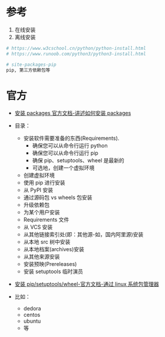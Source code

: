 # 参考

1. 在线安装
2. 离线安装

```bash
# https://www.w3cschool.cn/python/python-install.html
# https://www.runoob.com/python3/python3-install.html

# site-packages-pip
pip, 第三方依赖包等
```

# 官方

- [安装 packages 官方文档-讲述如何安装 packages](https://packaging.python.org/tutorials/installing-packages/)
- 目录：

  - 安装软件需要准备的东西(Requirements).
    - 确保您可以从命令行运行 python
    - 确保您可以从命令行运行 pip
    - 确保 pip、setuptools、wheel 是最新的
    - 可选地，创建一个虚拟环境
  - 创建虚拟环境
  - 使用 pip 进行安装
  - 从 PyPI 安装
  - 通过源码包 vs wheels 包安装
  - 升级依赖包
  - 为某个用户安装
  - Requirements 文件
  - 从 VCS 安装
  - 从其他链接索引处(即：其他源-如，国内阿里源)安装
  - 从本地 src 树中安装
  - 从本地档案(archives)安装
  - 从其他来源安装
  - 安装预映(Prereleases)
  - 安装 setuptools 临时演员

- [安装 pip/setuptools/wheel-官方文档-通过 linux 系统包管理器](https://packaging.python.org/guides/installing-using-linux-tools/)
- 比如：
  - dedora
  - centos
  - ubuntu
  - 等
